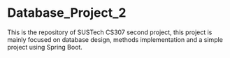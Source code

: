 # Database_Project_2
This is the repository of SUSTech CS307 second project, this project is mainly focused on database design, methods implementation and a simple project using Spring Boot.
